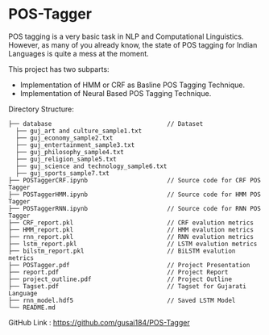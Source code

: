 # POS-Tagger
POS tagging is a very basic task in NLP and Computational Linguistics. However, as many of you already know, the state of POS tagging for Indian Languages is quite a mess at the moment. 

This project has two subparts:
<ul>
  <li> Implementation of HMM or CRF as Basline POS Tagging Technique. </li>
  <li> Implementation of Neural Based POS Tagging Technique. </li>
</ul>

Directory Structure:
  ```
  ├── database                                // Dataset
    ├── guj_art and culture_sample1.txt
    ├── guj_economy_sample2.txt
    ├── guj_entertainment_sample3.txt
    ├── guj_philosophy_sample4.txt
    ├── guj_religion_sample5.txt
    ├── guj_science and technology_sample6.txt
    ├── guj_sports_sample7.txt
  ├── POSTaggerCRF.ipynb                      // Source code for CRF POS Tagger      
  ├── POSTaggerHMM.ipynb                      // Source code for HMM POS Tagger 
  ├── POSTaggerRNN.ipynb                      // Source code for RNN POS Tagger
  ├── CRF_report.pkl                          // CRF evalution metrics
  ├── HMM_report.pkl                          // HMM evalution metrics
  ├── rnn_report.pkl                          // RNN evalution metrics
  ├── lstm_report.pkl                         // LSTM evalution metrics
  ├── bilstm_report.pkl                       // BiLSTM evalution metrics
  ├── POSTagger.pdf                           // Project Presentation    
  ├── report.pdf                              // Project Report
  ├── project_outline.pdf                     // Project Outline
  ├── Tagset.pdf                              // Tagset for Gujarati Language 
  ├── rnn_model.hdf5                          // Saved LSTM Model
  └── README.md
  ```
GitHub Link : https://github.com/gusai184/POS-Tagger

